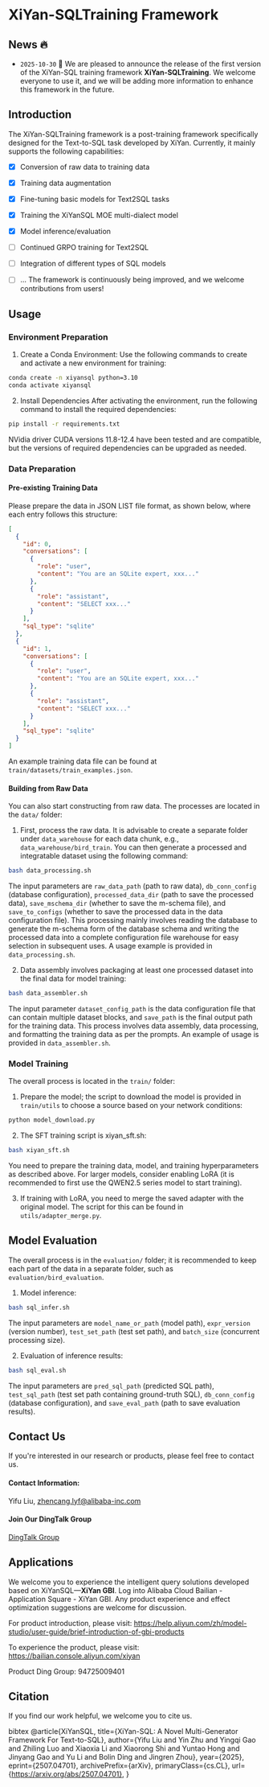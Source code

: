 # XiYan-SQLTraining Framework

## News 🔥
+ `2025-10-30` 🌟 We are pleased to announce the release of the first version of the XiYan-SQL training framework **XiYan-SQLTraining**. We welcome everyone to use it, and we will be adding more information to enhance this framework in the future.

## Introduction

The XiYan-SQLTraining framework is a post-training framework specifically designed for the Text-to-SQL task developed by XiYan. Currently, it mainly supports the following capabilities:

- [x] Conversion of raw data to training data
- [x] Training data augmentation
- [x] Fine-tuning basic models for Text2SQL tasks
- [x] Training the XiYanSQL MOE multi-dialect model
- [x] Model inference/evaluation
- [ ] Continued GRPO training for Text2SQL
- [ ] Integration of different types of SQL models
- [ ] ...
The framework is continuously being improved, and we welcome contributions from users!


## Usage

### Environment Preparation

1. Create a Conda Environment: Use the following commands to create and activate a new environment for training:
```bash
conda create -n xiyansql python=3.10
conda activate xiyansql
```

2. Install Dependencies After activating the environment, run the following command to install the required dependencies:
```bash
pip install -r requirements.txt
```
NVidia driver CUDA versions 11.8-12.4 have been tested and are compatible, but the versions of required dependencies can be upgraded as needed.

### Data Preparation

#### Pre-existing Training Data
Please prepare the data in JSON LIST file format, as shown below, where each entry follows this structure:

```json
[
  {
    "id": 0,
    "conversations": [
      {
        "role": "user",
        "content": "You are an SQLite expert, xxx..."
      },
      {
        "role": "assistant",
        "content": "SELECT xxx..."
      }
    ],
    "sql_type": "sqlite"
  },
  {
    "id": 1,
    "conversations": [
      {
        "role": "user",
        "content": "You are an SQLite expert, xxx..."
      },
      {
        "role": "assistant",
        "content": "SELECT xxx..."
      }
    ],
    "sql_type": "sqlite"
  }
]
```
An example training data file can be found at `train/datasets/train_examples.json`.

#### Building from Raw Data
You can also start constructing from raw data. The processes are located in the `data/` folder:

1. First, process the raw data. It is advisable to create a separate folder under `data_warehouse` for each data chunk, e.g., `data_warehouse/bird_train`. You can then generate a processed and integratable dataset using the following command:
```bash
bash data_processing.sh
```
The input parameters are `raw_data_path` (path to raw data), `db_conn_config` (database configuration), `processed_data_dir` (path to save the processed data), `save_mschema_dir` (whether to save the m-schema file), and `save_to_configs` (whether to save the processed data in the data configuration file).
This processing mainly involves reading the database to generate the m-schema form of the database schema and writing the processed data into a complete configuration file warehouse for easy selection in subsequent uses.
A usage example is provided in `data_processing.sh`.

2. Data assembly involves packaging at least one processed dataset into the final data for model training:
```bash
bash data_assembler.sh
```
The input parameter `dataset_config_path` is the data configuration file that can contain multiple dataset blocks, and `save_path` is the final output path for the training data.
This process involves data assembly, data processing, and formatting the training data as per the prompts.
An example of usage is provided in `data_assembler.sh`.

### Model Training
The overall process is located in the `train/` folder:

1. Prepare the model; the script to download the model is provided in `train/utils` to choose a source based on your network conditions:
```bash
python model_download.py
```
2. The SFT training script is xiyan_sft.sh:
```bash
bash xiyan_sft.sh
```
You need to prepare the training data, model, and training hyperparameters as described above. For larger models, consider enabling LoRA (it is recommended to first use the QWEN2.5 series model to start training).

3. If training with LoRA, you need to merge the saved adapter with the original model. The script for this can be found in `utils/adapter_merge.py`.

## Model Evaluation
The overall process is in the `evaluation/` folder; it is recommended to keep each part of the data in a separate folder, such as `evaluation/bird_evaluation`.

1. Model inference:
```bash
bash sql_infer.sh
```
The input parameters are `model_name_or_path` (model path), `expr_version` (version number), `test_set_path` (test set path), and `batch_size` (concurrent processing size).

2. Evaluation of inference results:
```bash
bash sql_eval.sh
```
The input parameters are `pred_sql_path` (predicted SQL path), `test_sql_path` (test set path containing ground-truth SQL), `db_conn_config` (database configuration), and `save_eval_path` (path to save evaluation results).

## Contact Us
If you're interested in our research or products, please feel free to contact us.

#### Contact Information:
Yifu Liu, zhencang.lyf@alibaba-inc.com

#### Join Our DingTalk Group

<a href="https://github.com/alibaba/XiYan-SQL/XiYan-SQLTraining/blob/main/imgs/xiyansql_dingding.png">DingTalk Group</a> 

## Applications
We welcome you to experience the intelligent query solutions developed based on XiYanSQL—**XiYan GBI**.
Log into Alibaba Cloud Bailian - Application Square - XiYan GBI. Any product experience and effect optimization suggestions are welcome for discussion.

For product introduction, please visit: https://help.aliyun.com/zh/model-studio/user-guide/brief-introduction-of-gbi-products

To experience the product, please visit: https://bailian.console.aliyun.com/xiyan

Product Ding Group: 94725009401


## Citation
If you find our work helpful, we welcome you to cite us.

bibtex
@article{XiYanSQL,
      title={XiYan-SQL: A Novel Multi-Generator Framework For Text-to-SQL}, 
      author={Yifu Liu and Yin Zhu and Yingqi Gao and Zhiling Luo and Xiaoxia Li and Xiaorong Shi and Yuntao Hong and Jinyang Gao and Yu Li and Bolin Ding and Jingren Zhou},
      year={2025},
      eprint={2507.04701},
      archivePrefix={arXiv},
      primaryClass={cs.CL},
      url={https://arxiv.org/abs/2507.04701}, 
}